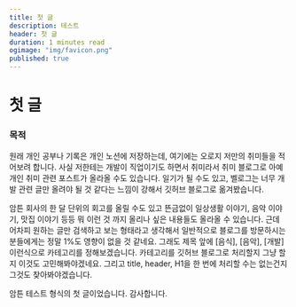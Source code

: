 ```yaml
---
title: 첫 글
description: 테스트
header: 첫 글
duration: 1 minutes read
ogimage: "img/favicon.png"
published: true
---
```


# 첫 글

### 목적
원래 개인 공부나 기록은 개인 노션에 저장하는데, 여기에는 오로지 저만의 취미들을 적어보려 합니다.
사실 저한테는 개발이 직업이기도 하면서 취미라서 취미 블로그로 아예 개인 취미 관련 포스트가 올라올 수도 있습니다.
일기가 될 수도 있고, 벨로그는 너무 개발 관련 글만 올려야 될 것 같다는 느낌이 강해서 깃허브 블로그로 옮겨봤습니다.

암튼 회사의 한 달 단위의 회고를 올릴 수도 있고 뜬금없이 일상생활 이야기, 음악 이야기, 맛집 이야기 등등
뭐 이런 것 까지 올리나 싶은 내용들도 올라올 수 있습니다. 근데 어차피 원하는 글만 검색하고 보는 형태라고 생각해서 
일반적으로 블로그를 방문하시는 분들에게는 정말 1%도 영향이 없을 것 같네요.
그래도 제목 앞에 [음식], [음악], [개발] 이런식으로 카테고리를 정해보겠습니다.
카테고리를 깃허브 블로그로 처리할지 그냥 할지 이것도 고민해봐야겠네요.
그리고 title, header, H1을 한 번에 처리할 수는 없는건지 그것도 찾아봐야겠습니다.

암튼 테스트 형식의 첫 글이었습니다. 감사합니다.